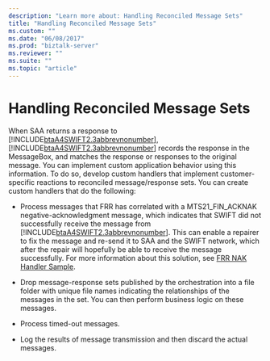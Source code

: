 ```yaml
---
description: "Learn more about: Handling Reconciled Message Sets"
title: "Handling Reconciled Message Sets"
ms.custom: ""
ms.date: "06/08/2017"
ms.prod: "biztalk-server"
ms.reviewer: ""
ms.suite: ""
ms.topic: "article"
---
```

# Handling Reconciled Message Sets
When SAA returns a response to [!INCLUDE[btaA4SWIFT2.3abbrevnonumber](../../includes/btaa4swift2-3abbrevnonumber-md.md)], [!INCLUDE[btaA4SWIFT2.3abbrevnonumber](../../includes/btaa4swift2-3abbrevnonumber-md.md)] records the response in the MessageBox, and matches the response or responses to the original message. You can implement custom application behavior using this information. To do so, develop custom handlers that implement customer-specific reactions to reconciled message/response sets. You can create custom handlers that do the following:  

- Process messages that FRR has correlated with a MTS21_FIN_ACKNAK negative-acknowledgment message, which indicates that SWIFT did not successfully receive the message from [!INCLUDE[btaA4SWIFT2.3abbrevnonumber](../../includes/btaa4swift2-3abbrevnonumber-md.md)]. This can enable a repairer to fix the message and re-send it to SAA and the SWIFT network, which after the repair will hopefully be able to receive the message successfully. For more information about this solution, see [FRR NAK Handler Sample](../../adapters-and-accelerators/accelerator-swift/frr-nak-handler-sample.md).  

- Drop message-response sets published by the orchestration into a file folder with unique file names indicating the relationships of the messages in the set. You can then perform business logic on these messages.  

- Process timed-out messages.  

- Log the results of message transmission and then discard the actual messages.
